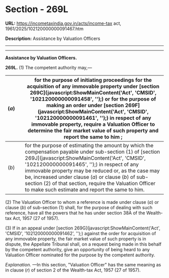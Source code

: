# Section - 269L

**URL:** https://incometaxindia.gov.in/acts/income-tax act, 1961/2025/102120000000091467.htm

**Description:** Assistance by Valuation Officers

---

****

**Assistance by Valuation Officers.**

**269L.** (1) The competent authority may,—

(_a_)|  |  for the purpose of initiating proceedings for the acquisition of any immovable property under [section 269C](javascript:ShowMainContent\('Act', 'CMSID', '102120000000091458', ''\);) or for the purpose of making an order under [section 269F](javascript:ShowMainContent\('Act', 'CMSID', '102120000000091461', ''\);) in respect of any immovable property, require a Valuation Officer to determine the fair market value of such property and report the same to him ;  
---|---|---  
(_b_)|  |  for the purpose of estimating the amount by which the compensation payable under sub-section (1) of [section 269J](javascript:ShowMainContent\('Act', 'CMSID', '102120000000091465', ''\);) in respect of any immovable property may be reduced or, as the case may be, increased under clause (_a_) or clause (_b_) of sub-section (2) of that section, require the Valuation Officer to make such estimate and report the same to him.  
  
(2) The Valuation Officer to whom a reference is made under clause (_a_) or clause (_b_) of sub-section (1) shall, for the purpose of dealing with such reference, have all the powers that he has under section 38A of the Wealth-tax Act, 1957 (27 of 1957).

(3) If in an appeal under [section 269G](javascript:ShowMainContent\('Act', 'CMSID', '102120000000091462', ''\);) against the order for acquisition of any immovable property, the fair market value of such property is in dispute, the Appellate Tribunal shall, on a request being made in this behalf by the competent authority, give an opportunity of being heard to any Valuation Officer nominated for the purpose by the competent authority.

_Explanation._ —In this section, "Valuation Officer" has the same meaning as in clause (_r_) of section 2 of the Wealth-tax Act, 1957 (27 of 1957).